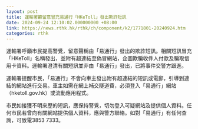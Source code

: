 ```yaml
---
layout: post
title: 運輸署籲留意冒充易通行「HKeToll」發出欺詐短訊
date: 2024-09-24 12:10:02.000000000 +08:00
link: https://news.rthk.hk/rthk/ch/component/k2/1771801-20240924.htm
categories: rthk
---
```


運輸署呼籲市民提高警覺，留意聲稱由「易通行」發出的欺詐短訊。相關短訊冒充「HKeToll」名稱發出，並附有超連結至偽冒網站，企圖欺騙收件人付款及騙取信用卡資料。運輸署澄清有關短訊並非由「易通行」發出，已將事件交警方跟進。

運輸署提醒市民，「易通行」不會向車主發出附有超連結的短訊或電郵，引導到連結的網站進行交易。車主如需在網上補交隧道費，必須登入「易通行」網站（hketoll.gov.hk）或流動應用程式。

市民如接獲不明來歷的短訊，應保持警覺，切勿登入可疑網站及提供個人資料。任何市民若曾向有關網站提供個人資料，應與警方聯絡。如對「易通行」有任何查詢，可致電3853 7333。
